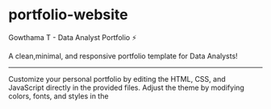 # portfolio-website

Gowthama T - Data Analyst Portfolio ⚡️

A clean,minimal, and responsive portfolio template for Data Analysts!
___________________________________________________________________________________________________________________________________________________________________

Customize your personal portfolio by editing the HTML, CSS, and JavaScript directly in the provided files. Adjust the theme by modifying colors, fonts, and styles in the <style> section of the HTML file. Feel free to use it as-is or personalize it to suit your needs.
If you'd like to contribute and improve this for other users, check out the Issues section.
Created something awesome with your fork of this portfolio? Feel free to open a pull request to share it!
Table of Contents

Portfolio Sections
Getting Started
How to Use
Change and Customize
Deployment
Technologies Used
Illustrations
For the Future
Contributors
Contact for Queries

Portfolio Sections
✔️ Summary and About Me✔️ Skills✔️ Education✔️ Work Experience✔️ Certifications 🏆✔️ Projects✔️ Contact Me  
To view a live example, click here.
Getting Started
These instructions will help you get a copy of the project up and running on your local machine for development and testing purposes.
You'll need a modern web browser (e.g., Chrome, Firefox) and a code editor (e.g., VS Code) installed on your computer.
Prerequisites

Git: Version 2.17.1 or higher
Code Editor: For editing HTML, CSS, and JavaScript
Web Browser: To preview and test the portfolio

How to Use
From your command line, clone and set up the portfolio:
# Clone this repository
git clone https://github.com/kas0380/Portfolio.git

# Go into the repository
cd Portfolio

# Open the project in your code editor
code .  # For VS Code, or use your preferred editor


Open the index.html file in your code editor.
Preview the portfolio by opening index.html in a web browser (e.g., right-click and select "Open with Live Server" in VS Code, or drag the file into your browser).
Modify the content, styles, and scripts as needed (see Change and Customize).

Change and Customize
Personalize every section according to your needs:

Content: Edit the index.html file to update:
Greeting section (e.g., name, tagline: "Hi, I'm Gowthama T!", "Google Certified Business Intelligence & Data Analyst")
About Me description
Experience, Skills, Education, Certifications, and Projects details
Contact information (email, phone, LinkedIn, GitHub, location)


Styling: Modify the <style> section in index.html to:
Change colors (e.g., replace #1a237e for the primary blue or #ff6e40 for the accent orange)
Adjust fonts (currently using Poppins and Roboto via Google Fonts)
Tweak animations, card styles, or section backgrounds


JavaScript: Update the <script> section in index.html to:
Modify smooth scrolling behavior
Adjust scroll-based sidebar visibility for the logo, email, and social links


Resume Upload: To include your resume:
Upload your resume as a PDF to a folder (e.g., create a resume folder in the project directory).
Rename the file to resume.pdf.
Add a link in the HTML, e.g., <a href="resume/resume.pdf" download class="bg-1a237e text-white px-4 py-2 rounded-full font-semibold text-sm hover:bg-ff6e40 transition-colors">Download Resume</a> in the home or contact section.



Using Emojis
Add emojis directly in the HTML for compatibility across browsers. For example:

Use 📊 for Tableau, 🐍 for Python, etc., as seen in the Skills section.

Customize Animations
Modify the @keyframes in the <style> section to adjust animations like fadeInUp, slideInLeft, slideInRight, bounceIn, underlineGrow, particleMove, and gradientShift for a unique look.
Deployment
When you're ready to host your website online, follow these steps:
Deploying to GitHub Pages

Update index.html Metadata:
Modify the <title> and <meta> tags in index.html for SEO (e.g., <title>Gowthama T - Data Analyst Portfolio</title>).


Push to GitHub:# Add all changes
git add .

# Commit your changes
git commit -m "Initial portfolio setup"

# Push to your repository
git push origin main


Enable GitHub Pages:
Go to your repository on GitHub.
Navigate to Settings > Pages.
Set the source to the main branch and the / (root) folder.
Save, and your site will be live at https://<your-username>.github.io/Portfolio.


Optional: Custom Domain:
Add a CNAME file in the root directory (e.g., yourdomain.com).
Configure your domain provider to point to GitHub Pages (see GitHub Pages documentation).



Deploying to Netlify

Link Your Repository:
Push your project to a GitHub repository.
Sign up/log in to Netlify.
Click "New site from Git" and connect your GitHub repository.


Configure Build:
Set the build command to empty (no build needed for static HTML).
Set the publish directory to . (root).


Deploy:
Click "Deploy site" to host your portfolio.
Netlify provides a unique URL (e.g., https://your-portfolio.netlify.app).
Optionally, configure a custom domain in Netlify settings.



For more details, read Hosting on Netlify.
Technologies Used

HTML
CSS (via Tailwind CSS)
JavaScript
Google Fonts (Poppins, Roboto)

Illustrations

SVGs: Custom inline SVGs used for icons (e.g., email, LinkedIn, GitHub, project icons).
Particle Background: SVG-based particle animation in the home section for visual appeal.

For the Future
If you can help with these, please don’t hesitate to open a pull request:

Integrate a dynamic contact form with email submission
Add a blog section linked to a platform like Medium
Incorporate data visualization charts (e.g., for project metrics)
Enhance accessibility (e.g., ARIA labels, keyboard navigation)

Contributors

Gowthama T - Creator and Designer

Contact for Queries
If you have any questions or need assistance with setup, customization, or deployment, feel free to reach out:  

Email: gowthamat634@gmail.com  
LinkedIn: Gowthama T  
GitHub: Gowthama-T
I’m happy to help with any issues or suggestions for improving this portfolio!

